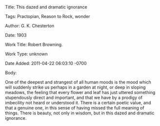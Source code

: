 Title:  This dazed and dramatic ignorance

Tags:   Practopian, Reason to Rock, wonder

Author: G. K. Chesterton

Date:   1903

Work Title: Robert Browning.

Work Type: unknown

Date Added: 2011-04-22 06:03:10 -0700

Body: 

One of the deepest and strangest of all human moods is the mood which will suddenly strike us perhaps in a garden at night, or deep in sloping meadows, the feeling that every flower and leaf has just uttered something stupendously direct and important, and that we have by a prodigy of imbecility not heard or understood it. There is a certain poetic value, and that a genuine one, in this sense of having missed the full meaning of things. There is beauty, not only in wisdom, but in this dazed and dramatic ignorance.

